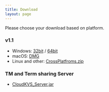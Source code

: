```yaml
---
title: Download
layout: page
---
```


Please choose your download based on platform.

### v1.1

* Windows: [32bit](https://github.com/xulihang/BasicCAT/releases/download/v1.1/BasicCAT-windows-x86.exe) /  [64bit](https://github.com/xulihang/BasicCAT/releases/download/v1.1/BasicCAT-windows-x64.exe)
* macOS:  [DMG](https://github.com/xulihang/BasicCAT/releases/download/v1.1/BasicCAT_mac.dmg)
* Linux and other:  [CrossPlatfroms.zip](https://github.com/xulihang/BasicCAT/releases/download/v1.1/BasicCAT-crossplatforms.zip)


### TM and Term sharing Server

*  [CloudKVS_Server.jar](https://github.com/xulihang/BasicCAT/releases/download/v1.1/CloudKVS_Server.jar)